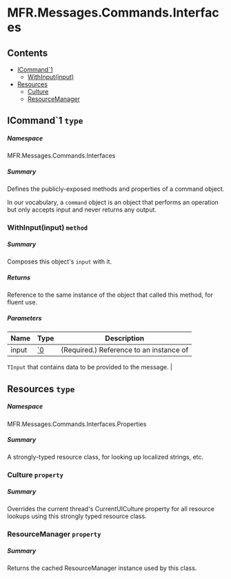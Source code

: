 <a name='assembly'></a>
# MFR.Messages.Commands.Interfaces

## Contents

- [ICommand\`1](#T-MFR-Objects-Messages-Commands-Interfaces-ICommand`1 'MFR.Messages.Commands.Interfaces.ICommand`1')
  - [WithInput(input)](#M-MFR-Objects-Messages-Commands-Interfaces-ICommand`1-WithInput-`0- 'MFR.Messages.Commands.Interfaces.ICommand`1.WithInput(`0)')
- [Resources](#T-MFR-Objects-Messages-Commands-Interfaces-Properties-Resources 'MFR.Messages.Commands.Interfaces.Properties.Resources')
  - [Culture](#P-MFR-Objects-Messages-Commands-Interfaces-Properties-Resources-Culture 'MFR.Messages.Commands.Interfaces.Properties.Resources.Culture')
  - [ResourceManager](#P-MFR-Objects-Messages-Commands-Interfaces-Properties-Resources-ResourceManager 'MFR.Messages.Commands.Interfaces.Properties.Resources.ResourceManager')

<a name='T-MFR-Objects-Messages-Commands-Interfaces-ICommand`1'></a>
## ICommand\`1 `type`

##### Namespace

MFR.Messages.Commands.Interfaces

##### Summary

Defines the publicly-exposed methods and properties of a command object.



In our vocabulary, a `command` object is an object that performs an
operation but only accepts input and never returns any output.

<a name='M-MFR-Objects-Messages-Commands-Interfaces-ICommand`1-WithInput-`0-'></a>
### WithInput(input) `method`

##### Summary

Composes this object's `input` with it.

##### Returns

Reference to the same instance of the object that called this
method, for fluent use.

##### Parameters

| Name | Type | Description |
| ---- | ---- | ----------- |
| input | [\`0](#T-`0 '`0') | (Required.) Reference to an instance of
`TInput`
that contains data to be provided to the message. |

<a name='T-MFR-Objects-Messages-Commands-Interfaces-Properties-Resources'></a>
## Resources `type`

##### Namespace

MFR.Messages.Commands.Interfaces.Properties

##### Summary

A strongly-typed resource class, for looking up localized strings, etc.

<a name='P-MFR-Objects-Messages-Commands-Interfaces-Properties-Resources-Culture'></a>
### Culture `property`

##### Summary

Overrides the current thread's CurrentUICulture property for all
  resource lookups using this strongly typed resource class.

<a name='P-MFR-Objects-Messages-Commands-Interfaces-Properties-Resources-ResourceManager'></a>
### ResourceManager `property`

##### Summary

Returns the cached ResourceManager instance used by this class.
